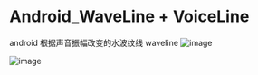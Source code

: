 # Android_WaveLine + VoiceLine
android 根据声音振幅改变的水波纹线 waveline
![image](https://github.com/jackuhan/Android_WaveLine/blob/master/Android_WaveLine.png) 

![image](https://github.com/jackuhan/Android_WaveLine/blob/master/VoiceLine.png) 